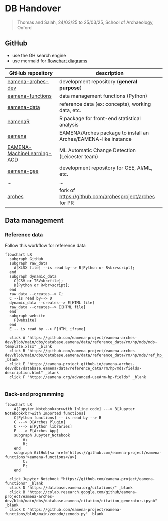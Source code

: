 # DB Handover
> Thomas and Salah, 24/03/25 to 25/03/25, School of Archaeology, Oxford

## GitHub

* use the GH search engine
* use mermaid for [flowchart diagrams](https://mermaid.js.org/syntax/flowchart.html)

| GitHub repository | description |
|----------------|-------------|
| [eamena-arches-dev](https://github.com/eamena-project/eamena-arches-dev)    | development repository (**general purpose**) |
| [eamena-functions](https://github.com/eamena-project/eamena-functions)    | data management functions (Python) |
| [eamena-data](https://github.com/eamena-project/eamena-data)   | reference data (ex: concepts), working data, etc. |
| [eamenaR](https://github.com/eamena-project/eamenaR)   |  R package for front-end statistical analysis |
| [eamena](https://github.com/eamena-project/eamena)   |  EAMENA/Arches package to install an Arches/EAMENA-like instance |
| [EAMENA-MachineLearning-ACD](https://github.com/eamena-project/EAMENA-MachineLearning-ACD)  |  ML Automatic Change Detection (Leicester team) |
| [eamena-gee](https://github.com/eamena-project/eamena-gee)  |  development repository for GEE, AI/ML, etc. |
| ...  |  ... |
| [arches](https://github.com/eamena-project/arches)  |  fork of https://github.com/archesproject/arches for PR |

## Data management

### Reference data

Follow this workflow for reference data

```mermaid
flowchart LR
  subgraph GitHub
  subgraph raw_data
    A[XLSX file] --is read by--> B[Python or R<br>script];
  end
  subgraph dynamic_data
    C[CSV or TSV<br>file];
    D[Python or R<br>script];
  end
  raw_data --creates--> C;
  C --is read by--> D
  dynamic_data --creates--> E[HTML file]
  raw_data --creates--> E[HTML file]
  end
  subgraph website
    F[website]
  end
  E -- is read by --> F[HTML iframe]

  click A "https://github.com/eamena-project/eamena-arches-dev/blob/main/dbs/database.eamena/data/reference_data/rm/hp/mds/mds-template.xlsx" _blank
  click B "https://github.com/eamena-project/eamena-arches-dev/blob/main/dbs/database.eamena/data/reference_data/rm/hp/mds/ref_hp_field_description.R" _blank
  click E "https://eamena-project.github.io/eamena-arches-dev/dbs/database.eamena/data/reference_data/rm/hp/mds/fields-description.html" _blank
  click F "https://eamena.org/advanced-use#rm-hp-fields" _blank
  
```

### Back-end programming


```mermaid
flowchart LR
	A[Jupyter Notebook<br>with Inline code] ---> B[Jupyter Notebook<br>with Imported functions]
	C[Python functions] -- is read by --> B
	C ---> D[Arches Plugin]
	C ---> E[Python libraries]
	E ---> F[Arches App]
	subgraph Jupyter_Notebook
		A;
		B;
	end
	subgraph GitHub[<a href='https://github.com/eamena-project/eamena-functions'>eamena-functions</a>]
		C;
		E;
  	end

  click Jupyter_Notebook "https://github.com/eamena-project/eamena-functions" _blank
  click D "https://database.eamena.org/citations/" _blank
  click B "https://colab.research.google.com/github/eamena-project/eamena-arches-dev/blob/main/dbs/database.eamena/citation/citation_generator.ipynb" _blank
  click C "https://github.com/eamena-project/eamena-functions/blob/main/zenodo/zenodo.py" _blank
  
  
```